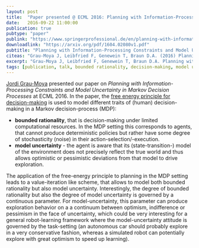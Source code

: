 ```yaml
---
layout: post
title:  "Paper presented @ ECML 2016: Planning with Information-Processing Constraints and Model Uncertainty in Markov Decision Processes"
date:   2016-09-22 11:00:00
publication: true
pubtype: "paper"
publink: "https://www.springerprofessional.de/en/planning-with-information-processing-constraints-and-model-uncer/10652396"
downloadlink: "https://arxiv.org/pdf/1604.02080v1.pdf"
pubtitle: "Planning with Information-Processing Constraints and Model Uncertainty in Markov Decision Processes"
citeas: "Grau-Moya J, Leibfried F, Genewein T, Braun D.A. (2016) Planning with Information-Processing Constraints and Model Uncertainty in Markov Decision Processes. ECML PKDD 2016, Riva del Garda, Italy, Proceedings, Part II"
excerpt: "Grau-Moya J, Leibfried F, Genewein T, Braun D.A. Planning with Information-Processing Constraints and Model Uncertainty in Markov Decision Processes"
tags: [publication, talk, bounded rationality, decision-making, model uncertainty, MDP, planning]
---
```

[Jordi Grau-Moya](http://graumoya.com/) presented our paper on *Planning with Information-Processing Constraints and Model Uncertainty in Markov Decision Processes* at ECML 2016. In the paper, the [free energy principle for decision-making](/research/boundedrationality) is used to model different traits of (human) decision-making in a Markov decision-process (MDP): 

*  **bounded rationality**, that is decision-making under limited computational resources. In the MDP setting this corresponds to agents, that cannot produce deterministic policies but rather have some degree of stochasticity (noise) in their action-selection/-execution.
*  **model uncertainty** - the agent is aware that its (state-transition-) model of the environment does not precisely reflect the true world and thus allows optimistic or pessimistic deviations from that model to drive exploration.

The application of the free-energy principle to planning in the MDP setting leads to a value-iteration like scheme, that allows to model both bounded rationality but also model uncertainty. Interestingly, the degree of bounded rationality but also the degree of model uncertainty is governed by a continuous parameter. For model-uncertainty, this parameter can produce exploration behavior on a a continuum between optimism, indifference or pessimism in the face of uncertainty, which could be very interesting for a general robot-learning framework where the model-uncertainty attitude is governed by the task-setting (an autonomous car should probably explore in a very conservative fashion, whereas a simulated robot can potentially explore with great optimism to speed up learning).